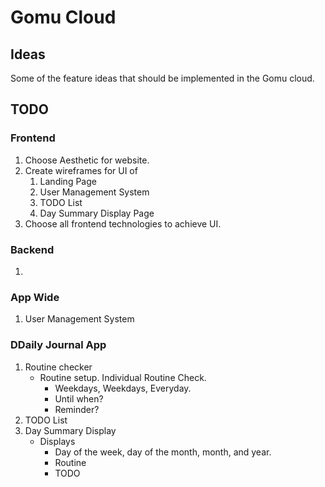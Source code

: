 # Gomu Cloud


## Ideas
Some of the feature ideas that should be implemented in the Gomu cloud.

## TODO
### Frontend
1. Choose Aesthetic for website.
2. Create wireframes for UI of 
   1. Landing Page 
   2. User Management System
   3. TODO List
   4. Day Summary Display Page
2. Choose all frontend technologies to achieve UI.
### Backend
1. 

### App Wide
1. User Management System

### DDaily Journal App
1. Routine checker
    - Routine setup. Individual Routine Check.
        - Weekdays, Weekdays, Everyday.
        - Until when?
        - Reminder?
1. TODO List
1. Day Summary Display
    - Displays
        - Day of the week, day of the month, month, and year.
        - Routine
        - TODO